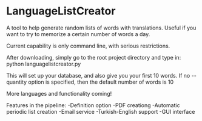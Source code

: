 LanguageListCreator
===================

A tool to help generate random lists of words with translations.
Useful if you want to try to memorize a certain number of words a day.

Current capability is only command line, with serious restrictions.

After downloading, simply go to the root project directory and type in:
python languagelistcreator.py

This will set up your database, and also give you your first 10 words.
If no --quantity option is specified, then the default number of words is 10

More languages and functionality coming!

Features in the pipeline:
-Definition option
-PDF creationg
-Automatic periodic list creation
-Email service
-Turkish-English support
-GUI interface
